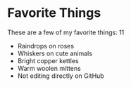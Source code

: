 # Favorite Things

These are a few of my favorite things: 11

- Raindrops on roses
- Whiskers on cute animals
- Bright copper kettles
- Warm woolen mittens
- Not editing directly on GitHub
